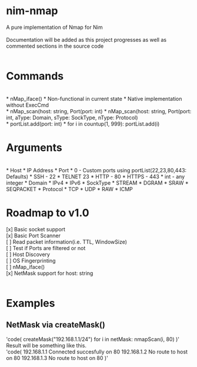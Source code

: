 # nim-nmap
A pure implementation of Nmap for Nim
<br>
<br>
Documentation will be added as this project progresses as well as commented sections in the source code
<br>
<br>

# Commands

<br>
* nMap_iface()
 * Non-functional in current state
 * Native implementation without ExecCmd
<br>
* nMap_scan(host: string, Port(port: int)
* nMap_scan(host: string, Port(port: int, aType: Domain, sType: SockType, nType: Protocol)
<br>
* portList.add(port: int)
* for i in countup(1, 999): portList.add(i)
<br>

# Arguments

<br>
* Host
 * IP Address
* Port
 * 0 - Custom ports using portList(22,23,80,443: Defaults)
 * SSH - 22
 * TELNET 23
 * HTTP - 80
 * HTTPS - 443
 * int - any integer
* Domain
 * IPv4
 * IPv6
* SockType
 * STREAM
 * DGRAM
 * SRAW
 * SEQPACKET
* Protocol
 * TCP
 * UDP
 * RAW
 * ICMP

# Roadmap to v1.0
[x] Basic socket support
<br>
[x] Basic Port Scanner
<br>
[ ] Read packet information(i.e. TTL, WindowSize)
<br>
[ ] Test if Ports are filtered or not
<br>
[ ] Host Discovery
<br>
[ ] OS Fingerprinting
<br>
[ ] nMap_iface()
<br>
[x] NetMask support for host: string
<br>
<br>
# Examples
## NetMask via createMask() ##
'code(
createMask("192.168.1.1/24")
for i in netMask:
   nmapScan(i, 80)
)'
<br>
Result will be something like this.
<br>
'code(
192.168.1.1 Connected succesfully on 80
192.168.1.2 No route to host on 80
192.168.1.3 No route to host on 80
)'
